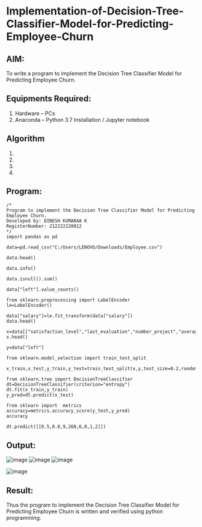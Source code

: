 # Implementation-of-Decision-Tree-Classifier-Model-for-Predicting-Employee-Churn

## AIM:
To write a program to implement the Decision Tree Classifier Model for Predicting Employee Churn.

## Equipments Required:
1. Hardware – PCs
2. Anaconda – Python 3.7 Installation / Jupyter notebook

## Algorithm
1. 
2. 
3. 
4. 

## Program:
```
/*
Program to implement the Decision Tree Classifier Model for Predicting Employee Churn.
Developed by: DINESH KUMARAA K
RegisterNumber: 212222220012 
*/
import pandas as pd

data=pd.read_csv("C:/Users/LENOVO/Downloads/Employee.csv")

data.head()

data.info()

data.isnull().sum()

data["left"].value_counts()

from sklearn.preprocessing import LabelEncoder
le=LabelEncoder()

data["salary"]=le.fit_transform(data["salary"])
data.head()

x=data[["satisfaction_level","last_evaluation","number_project","average_montly_hours","time_spend_company","Work_accident","promotion_last_5years","salary"]]
x.head()

y=data["left"]

from sklearn.model_selection import train_test_split

x_train,x_test,y_train,y_test=train_test_split(x,y,test_size=0.2,random_state=100)

from sklearn.tree import DecisionTreeClassifier
dt=DecisionTreeClassifier(criterion="entropy")
dt.fit(x_train,y_train)
y_pred=dt.predict(x_test)

from sklearn import  metrics
accuracy=metrics.accuracy_score(y_test,y_pred)
accuracy

dt.predict([[0.5,0.8,9,260,6,0,1,2]])
```

## Output:
![image](https://github.com/user-attachments/assets/9231c221-b787-409a-b110-1e7a98f943ce)
![image](https://github.com/user-attachments/assets/5b9ae4b1-f5ed-4ea8-802e-8a536c39d06b)
![image](https://github.com/user-attachments/assets/fa01c66a-64e2-47a4-830d-4dc144a82672)

![image](https://github.com/user-attachments/assets/44552d9d-d2d4-4ee0-a11d-6aba116ca385)






## Result:
Thus the program to implement the  Decision Tree Classifier Model for Predicting Employee Churn is written and verified using python programming.
